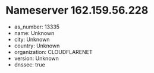 # Nameserver 162.159.56.228

* as_number: 13335
* name: Unknown
* city: Unknown
* country: Unknown
* organization: CLOUDFLARENET
* version: Unknown
* dnssec: true
